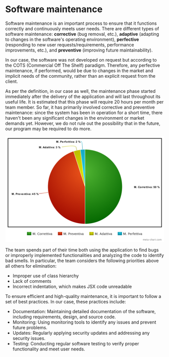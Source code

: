 # Software maintenance
Software maintenance is an important process to ensure that it functions correctly and continuously meets user needs. There are different types of software maintenance: **corrective** (bug removal, etc.), **adaptive** (adapting to changes in the software's operating environment), **perfective** (responding to new user requests/requirements, performance improvements, etc.), and **preventive** (improving future maintainability).

In our case, the software was not developed on request but according to the COTS (Commercial Off The Shelf) paradigm. Therefore, any perfective maintenance, if performed, would be due to changes in the market and implicit needs of the community, rather than an explicit request from the client.

As per the definition, in our case as well, the maintenance phase started immediately after the delivery of the application and will last throughout its useful life. It is estimated that this phase will require 20 hours per month per team member. So far, it has primarily involved corrective and preventive maintenance: since the system has been in operation for a short time, there haven't been any significant changes in the environment or market demands yet. However, we do not rule out the possibility that in the future, our program may be required to do more.

![percentuale di tempo dedicata ai diversi tipi di manutenzione al 05/02](./mantainance-chart.png)

The team spends part of their time both using the application to find bugs or improperly implemented functionalities and analyzing the code to identify bad smells. In particular, the team considers the following priorities above all others for elimination:

- Improper use of class hierarchy
- Lack of comments
- Incorrect indentation, which makes JSX code unreadable

To ensure efficient and high-quality maintenance, it is important to follow a set of best practices. In our case, these practices include:

- Documentation: Maintaining detailed documentation of the software, including requirements, design, and source code.
- Monitoring: Using monitoring tools to identify any issues and prevent future problems.
- Updates: Regularly applying security updates and addressing any security issues.
- Testing: Conducting regular software testing to verify proper functionality and meet user needs.

